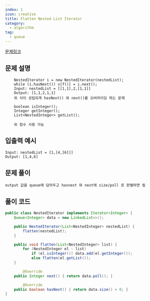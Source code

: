 ```yaml
---
index: 1
icon: creative
title: Flatten Nested List Iterator
category:
  - algorithm
tag:
  - queue
---
```


[문제링크](https://leetcode.com/problems/flatten-nested-list-iterator/)

## 문제 설명

```
    NestedIterator i = new NestedIterator(nestedList);
    while (i.hasNext()) v[f()] = i.next();
    Input: nestedList = [[1,1],2,[1,1]]
    Output: [1,1,2,1,1]
    위 식이 성립되게 hasNext() 와 next()를 오버라이딩 하는 문제

    boolean isInteger();
    Integer getInteger();
    List<NestedInteger> getList();

    위 함수 사용 가능
```

## 입출력 예시

```
Input: nestedList = [1,[4,[6]]]
Output: [1,4,6]
```

## 문제 풀이

    output 값을 queue에 담아두고 hasnext 와 next에 size/poll 로 판별하면 됨

## 풀이 코드

```java
public class NestedIterator implements Iterator<Integer> {
    Queue<Integer> data = new LinkedList<>();

    public NestedIterator(List<NestedInteger> nestedList) {
        flatten(nestedList);
    }

    public void flatten(List<NestedInteger> list) {
        for (NestedInteger el : list)
            if (el.isInteger()) data.add(el.getInteger());
            else flatten(el.getList());
    }

		@Override
    public Integer next() { return data.poll(); }

		@Override
    public boolean hasNext() { return data.size() > 0; }
}
```
